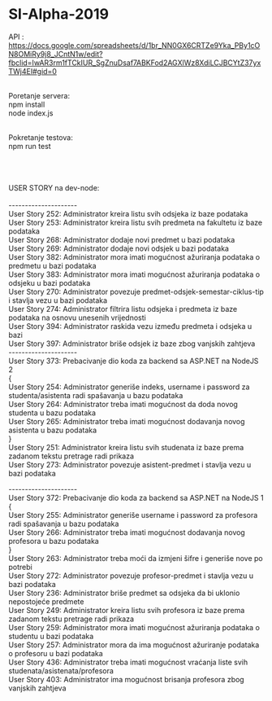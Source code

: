 # SI-Alpha-2019
API : https://docs.google.com/spreadsheets/d/1br_NN0GX6CRTZe9Yka_PBy1cON8OMiRy9j8_JCntN1w/edit?fbclid=IwAR3rm1fTCkIUR_SgZnuDsaf7ABKFod2AGXlWz8XdiLCJBCYtZ37yxTWj4EI#gid=0 <br/><br/>


Poretanje servera: <br/>
npm install <br/>
node index.js <br/> <br/>


Pokretanje testova:<br/>
npm run test<br/><br/><br/><br/>



USER STORY na dev-node: <br/> <br/>
--------------------- <br/>
User Story 252: Administrator kreira listu svih odsjeka iz baze podataka <br/>
User Story 253: Administrator kreira listu svih predmeta na fakultetu iz baze podataka <br/>
User Story 268: Administrator dodaje novi predmet u bazi podataka <br/>
User Story 269: Administrator dodaje novi odsjek u bazi podataka <br/>
User Story 382: Administrator mora imati mogućnost ažuriranja podataka o predmetu u bazi podataka <br/>
User Story 383: Administrator mora imati mogućnost ažuriranja podataka o odsjeku u bazi podataka <br/>
User Story 270: Administrator povezuje predmet-odsjek-semestar-ciklus-tip i stavlja vezu u bazi podataka <br/>
User Story 274: Administrator filtrira listu odsjeka i predmeta iz baze podataka na osnovu unesenih vrijednosti <br/>
User Story 394: Administrator raskida vezu između predmeta i odsjeka u bazi <br/>
User Story 397: Administrator briše odsjek iz baze zbog vanjskih zahtjeva <br/>
--------------------- <br/>
User Story 373: Prebacivanje dio koda za backend sa ASP.NET na NodeJS 2 <br/>
{ <br/>
User Story 254: Administrator generiše indeks, username i password za studenta/asistenta radi spašavanja u bazu podataka <br/>
User Story 264: Administrator treba imati mogućnost da doda novog studenta u bazu podataka <br/>
User Story 265: Administrator treba imati mogućnost dodavanja novog asistenta u bazu podataka <br/>
} <br/>
User Story 251: Administrator kreira listu svih studenata iz baze prema zadanom tekstu pretrage radi prikaza <br/>
User Story 273: Administrator povezuje asistent-predmet i stavlja vezu u bazi podataka <br/>


--------------------- <br/>
User Story 372: Prebacivanje dio koda za backend sa ASP.NET na NodeJS 1 <br/>
{ <br/>
User Story 255: Administrator generiše username i password za profesora radi spašavanja u bazu podataka <br/>
User Story 266: Administrator treba imati mogućnost dodavanja novog profesora u bazu podataka <br/>
} <br/>
User Story 263: Administrator treba moći da izmjeni šifre i generiše nove po potrebi <br/>
User Story 272: Administrator povezuje profesor-predmet i stavlja vezu u bazi podataka <br/>
User Story 236: Administrator briše predmet sa odsjeka da bi uklonio nepostojeće predmete <br/>
User Story 249: Administrator kreira listu svih profesora iz baze prema zadanom tekstu pretrage radi prikaza <br/>
User Story 259: Administrator mora imati mogućnost ažuriranja podataka o studentu u bazi podataka <br/>
User Story 257: Administrator mora da ima mogućnost ažuriranje podataka o profesoru u bazi podataka <br/>
User Story 436: Administrator treba imati mogućnost vraćanja liste svih studenata/asistenata/profesora <br/>
User Story 403: Administrator ima mogućnost brisanja profesora zbog vanjskih zahtjeva <br/>


